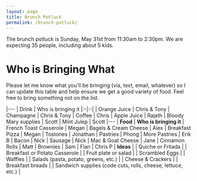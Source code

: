 ```yaml
---
layout: page
title: Brunch Potluck
permalink: /brunch-potluck/
---
```


The brunch potluck is Sunday, May 31st from 11:30am to 2:30pm. We are expecting 35 people, including about 5 kids.

# Who is Bringing What

Please let me know what you'll be bringing (via, text, email, whatever) so I can update this table and help ensure we get a good variety of food. Feel free to bring something not on the list.

|---
| Drink | Who is bringing it
|:-|:-|
| Orange Juice | Chris & Tony
| Champagne | Chris & Tony
| Coffee | Chris
| Apple Juice | Rajath
| Bloody Mary supplies | Scott
| Mint Julep | Scott
|---
| **Food** | **Who is bringing it**
| French Toast Casserole | Megan
| Bagels & Cream Cheese | Alex
| Breakfast Pizza | Megan
| Tostones | Jonathan
| Pastries | Phong
| More Pastries | Erik B
| Bacon | Nick
| Sausage | Nick
| Mac & Goat Cheese | Jane
| Cinnamon Rolls | Matt
| Brownies | Sam
| Flan | Chris P
| **Ideas** | 
| Quiche or Fritada |
| Breakfast or Potato Casserole |
| Fruit plate or salad |
| Scrambled Eggs |
| Waffles |
| Salads (pasta, potato, greens, etc.) |
| Cheese & Crackers |
| Breakfast breads |
| Sandwich supplies (code cuts, rolls, cheese, lettuce, etc.) |

